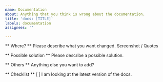 ```yaml
---
name: Documentation
about: Anything that you think is wrong about the documentation.
title: 'docs: [TITLE]'
labels: documentation
assignees: ''

---
```


** Where? **
Please describe what you want changed. Screenshot / Quotes

** Possible solution **
Please describe a possible solution.

** Others **
Anything else you want to add?

** Checklist **
[ ] I am looking at the latest version of the docs.
